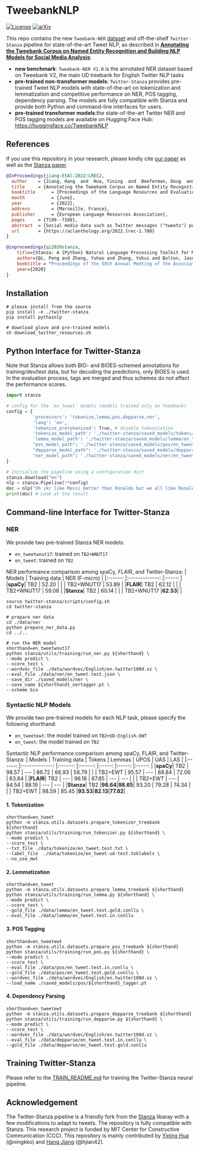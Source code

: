 # TweebankNLP
[![License](https://img.shields.io/badge/License-Apache_2.0-blue.svg)](https://opensource.org/licenses/Apache-2.0)
[![arXiv](https://img.shields.io/badge/arXiv-2201.07281-b31b1b.svg)](https://arxiv.org/abs/2201.07281)

This repo contains the new `Tweebank-NER` [dataset](./Tweebank-NER-v1.0) and off-the-shelf `Twitter-Stanza` pipeline for state-of-the-art Tweet NLP, as described in **[Annotating the Tweebank Corpus on Named Entity Recognition and Building NLP Models for Social Media Analysis](https://arxiv.org/abs/2201.07281)**:

- **new benchmark**: `Tweebank-NER V1.0` is the annotated NER dataset based on Tweebank V2, the main UD treebank for English Twitter NLP tasks
- **pre-trained non-transformer models**: `Twitter-Stanza` provides pre-trained Tweet NLP models with state-of-the-art on tokenization and lemmatization and competitive performance on NER, POS tagging, dependency parsing. The models are fully compatible with Stanza and provide both Python and command-line interfaces for users.  
- **pre-trained transformer models**:the state-of-the-art Twitter NER and POS tagging models are available on Hugging Face Hub: https://huggingface.co/TweebankNLP

## References

If you use this repository in your research, please kindly cite [our paper](https://arxiv.org/pdf/2201.07281.pdf) as well as the [Stanza paper](https://github.com/stanfordnlp/stanza). 

```bibtex
@InProceedings{jiang-EtAl:2022:LREC2,
  author    = {Jiang, Hang  and  Hua, Yining  and  Beeferman, Doug  and  Roy, Deb},
  title     = {Annotating the Tweebank Corpus on Named Entity Recognition and Building NLP Models for Social Media Analysis},
  booktitle      = {Proceedings of the Language Resources and Evaluation Conference},
  month          = {June},
  year           = {2022},
  address        = {Marseille, France},
  publisher      = {European Language Resources Association},
  pages     = {7199--7208},
  abstract  = {Social media data such as Twitter messages ("tweets") pose a particular challenge to NLP systems because of their short, noisy, and colloquial nature. Tasks such as Named Entity Recognition (NER) and syntactic parsing require highly domain-matched training data for good performance. To date, there is no complete training corpus for both NER and syntactic analysis (e.g., part of speech tagging, dependency parsing) of tweets. While there are some publicly available annotated NLP datasets of tweets, they are only designed for individual tasks. In this study, we aim to create Tweebank-NER, an English NER corpus based on Tweebank V2 (TB2), train state-of-the-art (SOTA) Tweet NLP models on TB2, and release an NLP pipeline called Twitter-Stanza. We annotate named entities in TB2 using Amazon Mechanical Turk and measure the quality of our annotations. We train the Stanza pipeline on TB2 and compare with alternative NLP frameworks (e.g., FLAIR, spaCy) and transformer-based models. The Stanza tokenizer and lemmatizer achieve SOTA performance on TB2, while the Stanza NER tagger, part-of-speech (POS) tagger, and dependency parser achieve competitive performance against non-transformer models. The transformer-based models establish a strong baseline in Tweebank-NER and achieve the new SOTA performance in POS tagging and dependency parsing on TB2. We release the dataset and make both the Stanza pipeline and BERTweet-based models available "off-the-shelf" for use in future Tweet NLP research. Our source code, data, and pre-trained models are available at: \url{https://github.com/social-machines/TweebankNLP}.},
  url       = {https://aclanthology.org/2022.lrec-1.780}
}

@inproceedings{qi2020stanza,
    title={Stanza: A {Python} Natural Language Processing Toolkit for Many Human Languages},
    author={Qi, Peng and Zhang, Yuhao and Zhang, Yuhui and Bolton, Jason and Manning, Christopher D.},
    booktitle = "Proceedings of the 58th Annual Meeting of the Association for Computational Linguistics: System Demonstrations",
    year={2020}
}
```



## Installation

```
# please install from the source
pip install -e ./twitter-stanza
pip install pythainlp

# download glove and pre-trained models
sh download_twitter_resources.sh
```

## Python Interface for Twitter-Stanza
Note that Stanza allows both BIO- and BIOES-schemed annotations for training/dev/test data, but for decoding the predictions, only BIOES is used. In the evaluation process, tags are merged and thus schemes do not affect the performance scores.

```python
import stanza

# config for the `en_tweet` models (models trained only on Tweebank)
config = {
          'processors': 'tokenize,lemma,pos,depparse,ner',
          'lang': 'en',
          'tokenize_pretokenized': True, # disable tokenization
          'tokenize_model_path': './twitter-stanza/saved_models/tokenize/en_tweet_tokenizer.pt',
          'lemma_model_path': './twitter-stanza/saved_models/lemma/en_tweet_lemmatizer.pt',
          "pos_model_path": './twitter-stanza/saved_models/pos/en_tweet_tagger.pt',
          "depparse_model_path": './twitter-stanza/saved_models/depparse/en_tweet_parser.pt',
          "ner_model_path": './twitter-stanza/saved_models/ner/en_tweet_nertagger.pt',
}

# Initialize the pipeline using a configuration dict
stanza.download("en")
nlp = stanza.Pipeline(**config)
doc = nlp("Oh ikr like Messi better than Ronaldo but we all like Ronaldo more")
print(doc) # Look at the result
```

## Command-line Interface for Twitter-Stanza

### NER

We provide two pre-trained Stanza NER models:
- `en_tweetwnut17`: trained on `TB2+WNUT17`
- `en_tweet`: trained on `TB2`

NER performance comparison among spaCy, FLAIR, and Twitter-Stanza:
| Models 	| Training data 	|  NER  (F-micro)	|
|:------:	|:-------------:	|:-----:	|
|**spaCy**|      TB2      	| 52.20 	|
|        	|   TB2+WNUT17  	| 53.89 	|
|**FLAIR**|      TB2      	| 62.12 	|
|        	|   TB2+WNUT17  	| 59.08 	|
|**Stanza**|      TB2      	| 60.14 	|
|        	|   TB2+WNUT17  	|**62.53**| 	|

```
source twitter-stanza/scripts/config.sh
cd twitter-stanza

# prepare ner data
cd ./data/ner
python prepare_ner_data.py
cd ../..

# run the NER model
shorthand=en_tweetwnut17
python stanza/utils/training/run_ner.py ${shorthand} \
--mode predict \
--score_test \
--wordvec_file ./data/wordvec/English/en.twitter100d.xz \
--eval_file ./data/ner/en_tweet.test.json \
--save_dir ./saved_models/ner \
--save_name ${shorthand}_nertagger.pt \
--scheme bio
```

### Syntactic NLP Models

We provide two pre-trained models for each NLP task, please specify the following shorthand:
- `en_tweetewt`: the model trained on `TB2+UD-English-EWT`
- `en_tweet`: the model trained on `TB2`

Syntactic NLP performance comparison among spaCy, FLAIR, and Twitter-Stanza:
| Models 	| Training data 	| Tokens 	| Lemmas 	|  UPOS 	|  UAS  	|  LAS  	|
|:------:	|:-------------:	|:------:	|:------:	|:-----:	|:-----:	|:-----:	|
|**spaCy**|      TB2      	|  98.57 	|   ---  	| 86.72 	| 66.93 	| 58.79 	|
|        	|    TB2+EWT    	|  95.57 	|   ---  	| 88.84 	| 72.06 	| 63.84 	|
|**FLAIR**|      TB2      	|   ---  	|  96.18 	| 87.85 	|  ---  	|  ---  	|
|        	|    TB2+EWT    	|   ---  	|  84.54 	| 88.19 	|  ---  	|  ---  	|
|**Stanza**|      TB2      	|**98.64**|**98.65**| 93.20 	| 79.28 	| 74.34 	|
|        	|    TB2+EWT    	|  98.59 	|  85.45 	|**93.53**|**82.13**|**77.82**|

#### 1. Tokenization
```
shorthand=en_tweet
python -m stanza.utils.datasets.prepare_tokenizer_treebank ${shorthand}
python stanza/utils/training/run_tokenizer.py ${shorthand} \
--mode predict \
--score_test \
--txt_file ./data/tokenize/en_tweet.test.txt \
--label_file  ./data/tokenize/en_tweet-ud-test.toklabels \
--no_use_mwt 
```

#### 2. Lemmatization
```
shorthand=en_tweet
python -m stanza.utils.datasets.prepare_lemma_treebank ${shorthand} 
python stanza/utils/training/run_lemma.py ${shorthand} \
--mode predict \
--score_test \
--gold_file ./data/lemma/en_tweet.test.gold.conllu \
--eval_file ./data/lemma/en_tweet.test.in.conllu 
```

#### 3. POS Tagging
```
shorthand=en_tweetewt
python -m stanza.utils.datasets.prepare_pos_treebank ${shorthand} 
python stanza/utils/training/run_pos.py ${shorthand} \
--mode predict \
--score_test \
--eval_file ./data/pos/en_tweet.test.in.conllu \
--gold_file ./data/pos/en_tweet.test.gold.conllu \
--wordvec_file ./data/wordvec/English/en.twitter100d.xz \
--load_name ./saved_models/pos/${shorthand}_tagger.pt
```

#### 4. Dependency Parsing

``` 
shorthand=en_tweetewt
python -m stanza.utils.datasets.prepare_depparse_treebank ${shorthand} 
python stanza/utils/training/run_depparse.py ${shorthand} \
--mode predict \
--score_test \
--wordvec_file ./data/wordvec/English/en.twitter100d.xz \
--eval_file ./data/depparse/en_tweet.test.in.conllu \
--gold_file ./data/depparse/en_tweet.test.gold.conllu 
```

## Training Twitter-Stanza

Please refer to the [TRAIN_README.md](./TRAIN_README.md) for training the Twitter-Stanza neural pipeline.


## Acknowledgement

The Twitter-Stanza pipeline is a friendly fork from the [Stanza](https://github.com/stanfordnlp/stanza) libaray with a few modifications to adapt to tweets. The repository is fully compatible with Stanza. This research project is funded by MIT Center for Constructive Communication (CCC). This repository is mainly contributed by [Yining Hua](https://ningkko.wordpress.com/about-me/) (@ningkko) and [Hang Jiang](https://www.mit.edu/~hjian42/) (@hjian42). 
